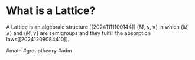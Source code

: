 # What is a Lattice? 
A Lattice is an algebraic structure [[20241111100144]] $(M, \land, \lor)$ in which $(M, \land)$ and $(M, \lor)$ are semigroups and they fulfill the absorption laws[[20241209084410]]. 

#math #grouptheory #adm